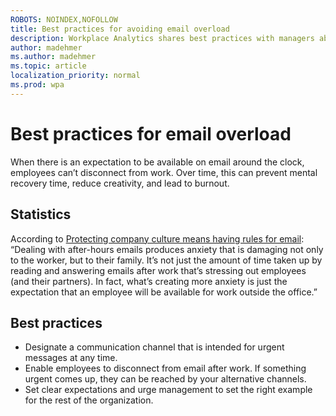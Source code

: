 ```yaml
---
ROBOTS: NOINDEX,NOFOLLOW
title: Best practices for avoiding email overload
description: Workplace Analytics shares best practices with managers about how to avoid email overload
author: madehmer
ms.author: madehmer
ms.topic: article
localization_priority: normal 
ms.prod: wpa
---
```


# Best practices for email overload

When there is an expectation to be available on email around the clock, employees can’t disconnect from work.  Over time, this can prevent mental recovery time, reduce creativity, and lead to burnout.

## Statistics

According to [Protecting company culture means having rules for email](https://insights.office.com/productivity/protecting-company-culture-from-after-hours-work/): “Dealing with after-hours emails produces anxiety that is damaging not only to the worker, but to their family. It’s not just the amount of time taken up by reading and answering emails after work that’s stressing out employees (and their partners). In fact, what’s creating more anxiety is just the expectation that an employee will be available for work outside the office.”

## Best practices

* Designate a communication channel that is intended for urgent messages at any time.  
* Enable employees to disconnect from email after work.  If something urgent comes up, they can be reached by your alternative channels.
* Set clear expectations and urge management to set the right example for the rest of the organization.